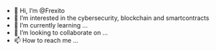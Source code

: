- 👋 Hi, I’m @Frexito
- 👀 I’m interested in the cybersecurity, blockchain and smartcontracts
- 🌱 I’m currently learning ...
- 💞️ I’m looking to collaborate on ...
- 📫 How to reach me ...

<!---
Frexito/Frexito is a ✨ special ✨ repository because its `README.md` (this file) appears on your GitHub profile.
You can click the Preview link to take a look at your changes.
--->
